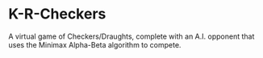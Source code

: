 # K-R-Checkers
A virtual game of Checkers/Draughts, complete with an A.I. opponent that uses the Minimax Alpha-Beta algorithm to compete. 